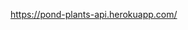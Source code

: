 <a href="https://pond-plants-api.herokuapp.com/" target="_blank">https://pond-plants-api.herokuapp.com/</a>
